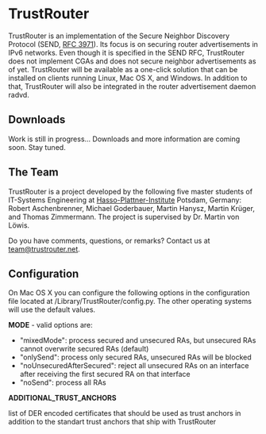TrustRouter
===========

TrustRouter is an implementation of the Secure Neighbor Discovery Protocol (SEND, [RFC 3971](http://tools.ietf.org/html/rfc3971)). Its focus is on securing router advertisements in IPv6 networks. Even though it is specified in the SEND RFC, TrustRouter does not implement CGAs and does not secure neighbor advertisements as of yet.
TrustRouter will be available as a one-click solution that can be installed on clients running Linux, Mac OS X, and Windows. In addition to that, TrustRouter will also be integrated in the router advertisement daemon radvd.

Downloads
---------

Work is still in progress… Downloads and more information are coming soon. Stay tuned.


The Team
--------
TrustRouter is a project developed by the following five master students of IT-Systems Engineering at [Hasso-Plattner-Institute](http://www.hpi.uni-potsdam.de) Potsdam, Germany: Robert Aschenbrenner, Michael Goderbauer, Martin Hanysz, Martin Krüger, and Thomas Zimmermann. The project is supervised by Dr. Martin von Löwis.

Do you have comments, questions, or remarks? Contact us at team@trustrouter.net. 


Configuration
-------------
On Mac OS X you can configure the following options in the configuration file located at /Library/TrustRouter/config.py. The other operating systems will use the default values.

**MODE** - valid options are:

 * "mixedMode": process secured and unsecured RAs, but unsecured RAs cannot overwrite secured RAs (default)
 * "onlySend": process only secured RAs, unsecured RAs will be blocked
 * "noUnsecuredAfterSecured": reject all unsecured RAs on an interface after receiving the first secured RA on that interface
 * "noSend": process all RAs

**ADDITIONAL_TRUST_ANCHORS**

list of DER encoded certificates that should be used as trust anchors in addition to the standart trust anchors that ship with TrustRouter